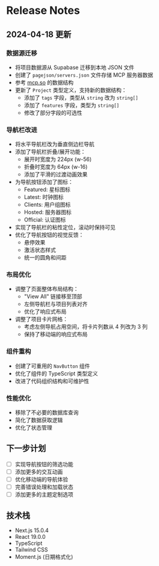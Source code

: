 # Release Notes

## 2024-04-18 更新

### 数据源迁移

- 将项目数据源从 Supabase 迁移到本地 JSON 文件
- 创建了 `pagejson/servers.json` 文件存储 MCP 服务器数据
- 参考 [mcp.so](https://mcp.so/server/github/modelcontextprotocol) 的数据结构
- 更新了 `Project` 类型定义，支持新的数据结构：
  - 添加了 `tags` 字段，类型从 `string` 改为 `string[]`
  - 添加了 `features` 字段，类型为 `string[]`
  - 修改了部分字段的可选性

### 导航栏改进

- 将水平导航栏改为垂直侧边栏导航
- 添加了导航栏折叠/展开功能：
  - 展开时宽度为 224px (w-56)
  - 折叠时宽度为 64px (w-16)
  - 添加了平滑的过渡动画效果
- 为导航按钮添加了图标：
  - Featured: 星标图标
  - Latest: 时钟图标
  - Clients: 用户组图标
  - Hosted: 服务器图标
  - Official: 认证图标
- 实现了导航栏的粘性定位，滚动时保持可见
- 优化了导航按钮的视觉反馈：
  - 悬停效果
  - 激活状态样式
  - 统一的圆角和间距

### 布局优化

- 调整了页面整体布局结构：
  - "View All" 链接移至顶部
  - 左侧导航栏与项目列表对齐
  - 优化了响应式布局
- 调整了项目卡片网格：
  - 考虑左侧导航占用空间，将卡片列数从 4 列改为 3 列
  - 保持了移动端的响应式布局

### 组件重构

- 创建了可重用的 `NavButton` 组件
- 优化了组件的 TypeScript 类型定义
- 改进了代码组织结构和可维护性

### 性能优化

- 移除了不必要的数据库查询
- 简化了数据获取逻辑
- 优化了状态管理

## 下一步计划

- [ ] 实现导航按钮的筛选功能
- [ ] 添加更多的交互动画
- [ ] 优化移动端的导航体验
- [ ] 完善错误处理和加载状态
- [ ] 添加更多的主题定制选项

## 技术栈

- Next.js 15.0.4
- React 19.0.0
- TypeScript
- Tailwind CSS
- Moment.js (日期格式化)
